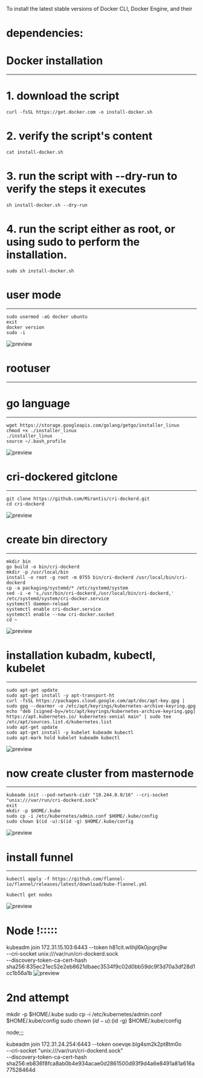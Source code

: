  To install the latest stable versions of Docker CLI, Docker Engine, and their

# dependencies:
# Docker installation
---------------------
# 1. download the script

  `curl -fsSL https://get.docker.com -o install-docker.sh`

# 2. verify the script's content

  `cat install-docker.sh`

# 3. run the script with --dry-run to verify the steps it executes
  `sh install-docker.sh --dry-run`

# 4. run the script either as root, or using sudo to perform the installation.
  `sudo sh install-docker.sh`

# user mode
-----------

  ```
  sudo usermod -aG docker ubuntu
  exit
  docker version
  sudo -i
  ```

  ![preview](/images/k8s1.PNG)
  
# rootuser
----------
# go language
-------------
  
   ```
   wget https://storage.googleapis.com/golang/getgo/installer_linux
   chmod +x ./installer_linux
   ./installer_linux
   source ~/.bash_profile
   ```
   ![preview](/images/k8s2.png)
  
# cri-dockered  gitclone
------------------------

 ```
 git clone https://github.com/Mirantis/cri-dockerd.git
 cd cri-dockerd
 ```
 ![preview](/images/k8s3.PNG)

# create bin directory
----------------------
 
  ```
  mkdir bin
  go build -o bin/cri-dockerd
  mkdir -p /usr/local/bin
  install -o root -g root -m 0755 bin/cri-dockerd /usr/local/bin/cri-dockerd
  cp -a packaging/systemd/* /etc/systemd/system
  sed -i -e 's,/usr/bin/cri-dockerd,/usr/local/bin/cri-dockerd,' /etc/systemd/system/cri-docker.service
  systemctl daemon-reload
  systemctl enable cri-docker.service
  systemctl enable --now cri-docker.socket
  cd ~
  ```
  ![preview](/images/k8s4.PNG)


# installation kubadm, kubectl, kubelet 
-------------------------------------
 
 ```
 sudo apt-get update
 sudo apt-get install -y apt-transport-ht
 curl -fsSL https://packages.cloud.google.com/apt/doc/apt-key.gpg | sudo gpg --dearmor -o /etc/apt/keyrings/kubernetes-archive-keyring.gpg
 echo "deb [signed-by=/etc/apt/keyrings/kubernetes-archive-keyring.gpg] https://apt.kubernetes.io/ kubernetes-xenial main" | sudo tee /etc/apt/sources.list.d/kubernetes.list
 sudo apt-get update
 sudo apt-get install -y kubelet kubeadm kubectl
 sudo apt-mark hold kubelet kubeadm kubectl
 ```
 ![preview](/images/k8s5.PNG)

# now create cluster from masternode
----------------------------------
  ``` 
  kubeadm init --pod-network-cidr "10.244.0.0/16" --cri-socket "unix:///var/run/cri-dockerd.sock"
  exit
  mkdir -p $HOME/.kube
  sudo cp -i /etc/kubernetes/admin.conf $HOME/.kube/config
  sudo chown $(id -u):$(id -g) $HOME/.kube/config
  ```
  ![preview](/images/k8s6.PNG)


# install funnel
----------------
  
  ```
  kubectl apply -f https://github.com/flannel-io/flannel/releases/latest/download/kube-flannel.yml

  kubectl get nodes
  ```
  ![preview](/images/k8s7.PNG)

# Node !:::::

kubeadm join 172.31.15.103:6443 --token h81cit.wlihjl6k0jognj9w \
        --cri-socket unix:///var/run/cri-dockerd.sock \
        --discovery-token-ca-cert-hash sha256:835ec21ec52e2eb8621dbaec3534f9c02d0bb59dc9f3d70a3df28d1cc1b56a1b
   ![preview](/images/k8s9.PNG)




# 2nd attempt

 mkdir -p $HOME/.kube
  sudo cp -i /etc/kubernetes/admin.conf $HOME/.kube/config
  sudo chown $(id -u):$(id -g) $HOME/.kube/config

  node;;;

  kubeadm join 172.31.24.254:6443 --token ooevqe.blg4sm2k2pt8tm0o \
   --cri-socket "unix:///var/run/cri-dockerd.sock" \
        --discovery-token-ca-cert-hash sha256:eb836f8fca8ab0b4e934acae0d2861500d93f9d4a6e8491a81a616a77528464d